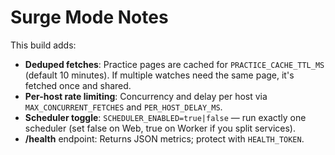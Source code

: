 # Surge Mode Notes

This build adds:
- **Deduped fetches**: Practice pages are cached for `PRACTICE_CACHE_TTL_MS` (default 10 minutes). If multiple watches need the same page, it's fetched once and shared.
- **Per-host rate limiting**: Concurrency and delay per host via `MAX_CONCURRENT_FETCHES` and `PER_HOST_DELAY_MS`.
- **Scheduler toggle**: `SCHEDULER_ENABLED=true|false` — run exactly one scheduler (set false on Web, true on Worker if you split services).
- **/health** endpoint: Returns JSON metrics; protect with `HEALTH_TOKEN`.
